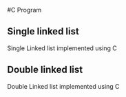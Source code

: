 #C Program
## Single linked list
Single Linked list implemented using C

## Double linked list
Double Linked list implemented using C
